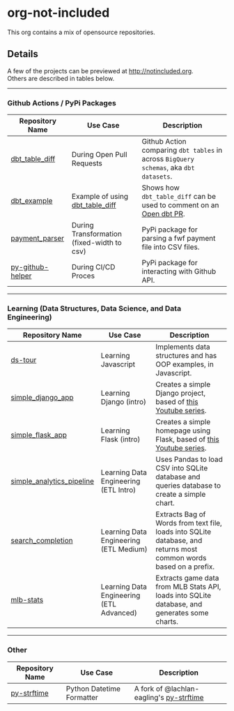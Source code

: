 # org-not-included  
  
This org contains a mix of opensource repositories.  

## Details  
  
A few of the projects can be previewed at http://notincluded.org.  
Others are described in tables below.
  
---  

### Github Actions / PyPi Packages
  
| Repository Name                                                          | Use Case                                                                              | Description                                                                                                                    |  
|--------------------------------------------------------------------------|---------------------------------------------------------------------------------------|--------------------------------------------------------------------------------------------------------------------------------|
| [dbt_table_diff](https://github.com/org-not-included/dbt_table_diff)     | During Open Pull Requests                                                             | Github Action comparing `dbt tables` in across `BigQuery schemas`, aka `dbt datasets`.                                         |  
| [dbt_example](https://github.com/org-not-included/dbt_example)           | Example of using [dbt_table_diff](https://github.com/org-not-included/dbt_table_diff) | Shows how `dbt_table_diff` can be used to comment on an [Open dbt PR](https://github.com/org-not-included/dbt_example/pull/2). |  
| [payment_parser](https://github.com/org-not-included/payment_parser)     | During Transformation (fixed-width to csv)                                            | PyPi package for parsing a fwf payment file into CSV files.                                                                    |
| [py-github-helper](https://github.com/org-not-included/py-github-helper) | During CI/CD Proces                                                                   | PyPi package for interacting with Github API.                                                                                  |

  
---  
  
  
### Learning (Data Structures, Data Science, and Data Engineering)
   
| Repository Name                                                                            | Use Case                                 | Description                                                                                                                                      |  
|--------------------------------------------------------------------------------------------|------------------------------------------|--------------------------------------------------------------------------------------------------------------------------------------------------|
| [ds-tour](https://github.com/org-not-included/ds-tour)                                     | Learning Javascript                      | Implements data structures and has OOP examples, in Javascript.                                                                                  |  
| [simple_django_app](https://github.com/org-not-included/simple_django_app)                 | Learning Django (intro)                  | Creates a simple Django project, based of [this Youtube series](https://www.youtube.com/watch?v=IMG4r03G6g8).       |
| [simple_flask_app](https://github.com/org-not-included/simple_flask_app)                   | Learning Flask (intro)                   | Creates a simple homepage using Flask, based of [this Youtube series](https://www.youtube.com/playlist?list=PLFtQkpylAzMAKJNId7GBrCG5yIncZivVL). |
| [simple_analytics_pipeline](https://github.com/org-not-included/simple_analytics_pipeline) | Learning Data Engineering (ETL Intro)    | Uses Pandas to load CSV into SQLite database and queries database to create a simple chart.                                                      |
| [search_completion](https://github.com/org-not-included/search_completion)                 | Learning Data Engineering (ETL Medium)   | Extracts Bag of Words from text file, loads into SQLite database, and returns most common words based on a prefix.                               |
| [mlb-stats](https://github.com/org-not-included/mlb-stats)                                 | Learning Data Engineering (ETL Advanced) | Extracts game data from MLB Stats API, loads into SQLite database, and generates some charts.                                                    |  
  
  
---  
  
  
### Other
  
| Repository Name                                                                         | Use Case                  | Description                                                                                |  
|-----------------------------------------------------------------------------------------|---------------------------|--------------------------------------------------------------------------------------------|
| [py-strftime](https://github.com/org-not-included/py-strftime)                          | Python Datetime Formatter | A fork of @lachlan-eagling's [py-strftime](https://github.com/lachlan-eagling/py-strftime) |  
  